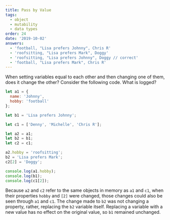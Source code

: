 ```yaml
---
title: Pass by Value
tags:
  - object
  - mutability
  - data types
order: 24
date: '2019-10-02'
answers:
  - 'football, "Lisa prefers Johnny", Chris R'
  - 'roofsitting, "Lisa prefers Mark", Doggy'
  - 'roofsitting, "Lisa prefers Johnny", Doggy // correct'
  - 'football, "Lisa prefers Mark", Chris R'
---
```


When setting variables equal to each other and then changing one of them, does it change the other? Consider the following code. What is logged?

```javascript
let a1 = {
  name: 'Johnny',
  hobby: 'football'
};

let b1 = 'Lisa prefers Johnny';

let c1 = ['Denny', 'Michelle', 'Chris R'];

let a2 = a1;
let b2 = b1;
let c2 = c1;

a2.hobby = 'roofsitting';
b2 = 'Lisa prefers Mark';
c2[2] = 'Doggy';

console.log(a1.hobby);
console.log(b1);
console.log(c1[2]);
```

<!-- explanation -->

Because `a2` and `c2` refer to the same objects in memory as `a1` and `c1`, when their properties `hobby` and `[2]` were changed, those changes could also be seen through `a1` and `c1`.  The change made to `b2` was not changing a property, rather, replacing the `b2` variable itself.  Replacing a variable with a new value has no effect on the original value, so `b1` remained unchanged.


